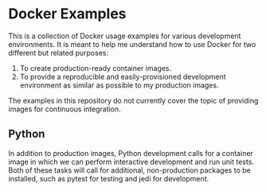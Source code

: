# Docker Examples

This is a collection of Docker usage examples for various development
environments.  It is meant to help me understand how to use Docker for two
different but related purposes:

1. To create production-ready container images.
2. To provide a reproducible and easily-provisioned development environment
   as similar as possible to my production images.

The examples in this repository do not currently cover the topic of providing
images for continuous integration.

## Python

In addition to production images, Python development calls for a container
image in which we can perform interactive development and run unit tests.
Both of these tasks will call for additional, non-production packages to be
installed, such as pytest for testing and jedi for development.
